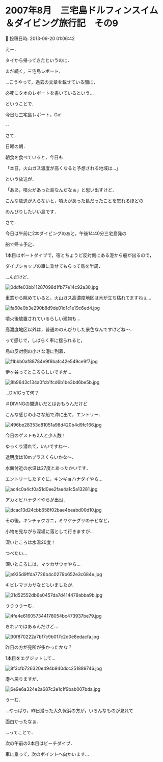 # 2007年8月　三宅島ドルフィンスイム＆ダイビング旅行記　その9

📅 投稿日時: 2013-09-20 01:06:42

えー．


タイから帰ってきたというのに．


まだ続く，三宅島レポート．





…こうやって，過去の文章を載せている間に，


必死にタオのレポートを書いているという…





ということで．


今日も三宅島レポート，Go!


--





さて．


日曜の朝．





朝食を食べていると，今日も


「本日，火山ガス濃度が高くなると予想される地域は…」


という放送が．


「ああ，噴火があった島なんだなぁ」と思い出すけど．


こんな放送が入らないと，噴火があった島だったことを忘れるほどの


のんびりしたいい島です．





さて．


今日は午前に2本ダイビングのあと，午後14:40分三宅島発の


船で帰る予定．





1本目はボートダイブで，宿とちょうど反対側にある港から船が出るので，


ダイブショップの車に乗せてもらって島を半周．


…んだけど．




![0ddfe03bb11287098d1fb77e14c92a30.jpg](images/0ddfe03bb11287098d1fb77e14c92a30.jpg)




車窓から眺めていると，火山ガス高濃度地区は木が立ち枯れてますねぇ…




![fa60e0b3e290b8d9de01d1c1e19c6ed4.jpg](images/fa60e0b3e290b8d9de01d1c1e19c6ed4.jpg)




噴火後放置されているらしい建物も…


高濃度地区以外は，普通ののんびりした景色なんですけどね～．





って感じで，しばらく車に揺られると，


島の反対側の小さな港に到着．




![f1bbb0af88784e9f6bafc42e549ce9f7.jpg](images/f1bbb0af88784e9f6bafc42e549ce9f7.jpg)







伊ヶ谷ってところらしいですが…




![8b9643c134a0fcb1fcd6b1be3bd6be5b.jpg](images/8b9643c134a0fcb1fcd6b1be3bd6be5b.jpg)




…DIVIGって何？


＃DIVINGの間違いだとはおもうんだけど





こんな感じの小さな船で沖に出て，エントリー．




![496be28353d81051a98d420b4d9fc166.jpg](images/496be28353d81051a98d420b4d9fc166.jpg)




今日のゲストも2人と少人数！


ゆっくり潜れて，いいですね～．





透明度は10mプラスくらいかな～．


水面付近の水温は27度とあったかいです．





エントリーしたすぐに，キンギョハナダイやら…




![ac4c0a4cf0a51d0ee2fae4a1c5a13281.jpg](images/ac4c0a4cf0a51d0ee2fae4a1c5a13281.jpg)




アカオビハナダイやらが出没．




![dcac13d24cbb658f02bae4beabd00d10.jpg](images/dcac13d24cbb658f02bae4beabd00d10.jpg)




その後，キンチャクガニ，ミヤケテグリのチビなど，


小物を見ながら深場に落として行きますが…





深いところは水温20度！


つべたい…





深いところには，マツカサウオやら…




![e935d9ffda7726b4c0279b652e3c684e.jpg](images/e935d9ffda7726b4c0279b652e3c684e.jpg)




キビレマツカサなどもいましたが．




![01d52552db6e0457da7d414479abba9b.jpg](images/01d52552db6e0457da7d414479abba9b.jpg)




ううううーむ．




![4fe4e616057344178054bc473937be79.jpg](images/4fe4e616057344178054bc473937be79.jpg)




きれいではあるんだけど…




![30f870222a7bf7c9b017c2d0e8edacfa.jpg](images/30f870222a7bf7c9b017c2d0e8edacfa.jpg)




昨日の方が見所が多かったかな？





1本目をエグジットして…




![8f3cfb726320e494b940dcc251889746.jpg](images/8f3cfb726320e494b940dcc251889746.jpg)




港へ戻りますが．




![6e9e6a324e2a687c2e1c1f9bab007bda.jpg](images/6e9e6a324e2a687c2e1c1f9bab007bda.jpg)







うーむ．


…やっぱり，昨日潜った大久保浜の方が，いろんなものが見れて


面白かったなぁ．





…ってことで．


次の午前の2本目はビーチダイブ．


車に乗って，次のポイントへ向かいます…
